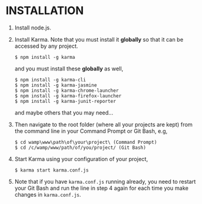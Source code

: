 # INSTALLATION

1. Install node.js.

2. Install Karma. Note that you must install it **globally** so that it can be accessed by any project.

    `$ npm install -g karma`
    
    and you must install these **globally** as well,

    ```
    $ npm install -g karma-cli
    $ npm install -g karma-jasmine
    $ npm install -g karma-chrome-launcher
    $ npm install -g karma-firefox-launcher
    $ npm install -g karma-junit-reporter
    ```

    and maybe others that you may need...

3. Then navigate to the root folder (where all your projects are kept) from the command line in your Command Prompt or Git Bash, e.g,

    ```
    $ cd wamp\www\path\of\your\project\ (Command Prompt)
    $ cd /c/wamp/www/path/of/you/project/ (Git Bash)
    ```

4. Start Karma using your configuration of your project,

    `$ karma start karma.conf.js`

5. Note that if you have `karma.conf.js` running already, you need to restart your Git Bash and run the line in step 4 again for each time you make changes in `karma.conf.js`.